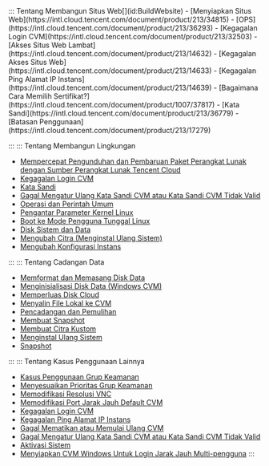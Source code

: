 <dx-accordion>
::: Tentang Membangun Situs Web[](id:BuildWebsite)
- [Menyiapkan Situs Web](https://intl.cloud.tencent.com/document/product/213/34815)
- [OPS](https://intl.cloud.tencent.com/document/product/213/36293)
- [Kegagalan Login CVM](https://intl.cloud.tencent.com/document/product/213/32503)
- [Akses Situs Web Lambat](https://intl.cloud.tencent.com/document/product/213/14632)
- [Kegagalan Akses Situs Web](https://intl.cloud.tencent.com/document/product/213/14633)
- [Kegagalan Ping Alamat IP Instans](https://intl.cloud.tencent.com/document/product/213/14639)
- [Bagaimana Cara Memilih Sertifikat?](https://intl.cloud.tencent.com/document/product/1007/37817)
- [Kata Sandi](https://intl.cloud.tencent.com/document/product/213/36779)
- [Batasan Penggunaan](https://intl.cloud.tencent.com/document/product/213/17279)

:::
::: Tentang Membangun Lingkungan[](id:Environment)

- [Mempercepat Pengunduhan dan Pembaruan Paket Perangkat Lunak dengan Sumber Perangkat Lunak Tencent Cloud](https://intl.cloud.tencent.com/document/product/213/8623)
- [Kegagalan Login CVM](https://intl.cloud.tencent.com/document/product/213/32503)
- [Kata Sandi](https://intl.cloud.tencent.com/document/product/213/36779#.E5.BF.98.E8.AE.B0.E5.AF.86.E7.A0.81.E6.80.8E.E4.B9.88.E5.8A.9E.EF.BC.9F)
- [Gagal Mengatur Ulang Kata Sandi CVM atau Kata Sandi CVM Tidak Valid](https://intl.cloud.tencent.com/document/product/213/35720)
- [Operasi dan Perintah Umum](https://intl.cloud.tencent.com/document/product/213/2150)
- [Pengantar Parameter Kernel Linux](https://intl.cloud.tencent.com/document/product/213/39162)
- [Boot ke Mode Pengguna Tunggal Linux](https://intl.cloud.tencent.com/document/product/213/34819)
- [Disk Sistem dan Data](https://intl.cloud.tencent.com/document/product/213/17351)
- [Mengubah Citra (Menginstal Ulang Sistem)](https://intl.cloud.tencent.com/document/product/213/36290)
- [Mengubah Konfigurasi Instans](https://intl.cloud.tencent.com/document/product/213/2178)

:::
::: Tentang Cadangan Data[](id:DataBackup)
- [Memformat dan Memasang Disk Data](https://intl.cloud.tencent.com/document/product/213/17487)
- [Menginisialisasi Disk Data (Windows CVM)](https://intl.cloud.tencent.com/document/product/213/2158)
- [Memperluas Disk Cloud](https://intl.cloud.tencent.com/document/product/213/32377)
- [Menyalin File Lokal ke CVM](https://intl.cloud.tencent.com/document/product/213/34821)
- [Pencadangan dan Pemulihan](https://intl.cloud.tencent.com/document/product/213/17284)
- [Membuat Snapshot](https://intl.cloud.tencent.com/document/product/362/5755)
- [Membuat Citra Kustom](https://intl.cloud.tencent.com/document/product/213/4942)
- [Menginstal Ulang Sistem](https://intl.cloud.tencent.com/document/product/213/4933)
- [Snapshot](https://intl.cloud.tencent.com/document/product/213/36416)

:::
::: Tentang Kasus Penggunaan Lainnya[](id:Other)
- [Kasus Penggunaan Grup Keamanan](https://intl.cloud.tencent.com/document/product/213/32369)
- [Menyesuaikan Prioritas Grup Keamanan](https://intl.cloud.tencent.com/document/product/213/35375)
- [Memodifikasi Resolusi VNC](https://intl.cloud.tencent.com/document/product/213/36397)
- [Memodifikasi Port Jarak Jauh Default CVM](https://intl.cloud.tencent.com/document/product/213/35376)
- [Kegagalan Login CVM](https://intl.cloud.tencent.com/document/product/213/32503)
- [Kegagalan Ping Alamat IP Instans](https://intl.cloud.tencent.com/document/product/213/14639)
- [Gagal Mematikan atau Memulai Ulang CVM](https://intl.cloud.tencent.com/document/product/213/12771)
- [Gagal Mengatur Ulang Kata Sandi CVM atau Kata Sandi CVM Tidak Valid](https://intl.cloud.tencent.com/document/product/213/35720)
- [Aktivasi Sistem](https://intl.cloud.tencent.com/document/product/213/2757)
- [Menyiapkan CVM Windows Untuk Login Jarak Jauh Multi-pengguna](https://intl.cloud.tencent.com/document/product/213/32497)
:::
</dx-accordion>
